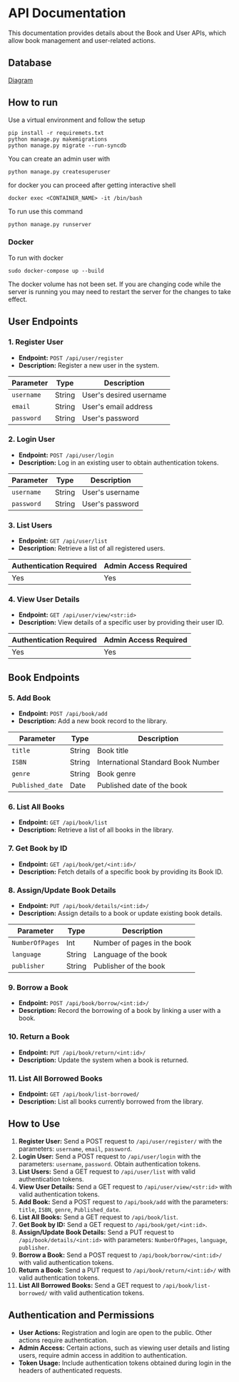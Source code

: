# API Documentation

This documentation provides details about the Book and User APIs, which allow book management and user-related actions.

## Database

[Diagram](https://github.com/sulavadhikari/LMS/blob/master/erd.pg?raw=true)


## How to run
Use a virtual environment and follow the setup
```
pip install -r requiremets.txt
python manage.py makemigrations
python manage.py migrate --run-syncdb
```
You can create an admin user with
```
python manage.py createsuperuser
```
for docker you can proceed after getting interactive shell
```
docker exec <CONTAINER_NAME> -it /bin/bash
```

To run use this command
```
python manage.py runserver
```

### Docker
To run with docker
```
sudo docker-compose up --build
```
The docker volume has not been set. If you are changing code while the server is running you may need to restart the server for the changes to take effect.


## User Endpoints

### 1. Register User

- **Endpoint:** `POST /api/user/register`
- **Description:** Register a new user in the system.

| Parameter    | Type   | Description                   |
| ------------ | ------ | ----------------------------- |
| `username`   | String | User's desired username       |
| `email`      | String | User's email address          |
| `password`   | String | User's password               |

### 2. Login User

- **Endpoint:** `POST /api/user/login`
- **Description:** Log in an existing user to obtain authentication tokens.

| Parameter    | Type   | Description                   |
| ------------ | ------ | ----------------------------- |
| `username`   | String | User's username               |
| `password`   | String | User's password               |

### 3. List Users

- **Endpoint:** `GET /api/user/list`
- **Description:** Retrieve a list of all registered users.

| Authentication Required | Admin Access Required |
| ------------------------ | ---------------------- |
| Yes                      | Yes                    |

### 4. View User Details

- **Endpoint:** `GET /api/user/view/<str:id>`
- **Description:** View details of a specific user by providing their user ID.

| Authentication Required | Admin Access Required |
| ------------------------ | ---------------------- |
| Yes                      | Yes                    |

## Book Endpoints

### 5. Add Book

- **Endpoint:** `POST /api/book/add`
- **Description:** Add a new book record to the library.

| Parameter          | Type   | Description                   |
| ------------------ | ------ | ----------------------------- |
| `title`            | String | Book title                    |
| `ISBN`             | String | International Standard Book Number |
| `genre`            | String | Book genre                    |
| `Published_date`   | Date   | Published date of the book    |

### 6. List All Books

- **Endpoint:** `GET /api/book/list`
- **Description:** Retrieve a list of all books in the library.

### 7. Get Book by ID

- **Endpoint:** `GET /api/book/get/<int:id>/`
- **Description:** Fetch details of a specific book by providing its Book ID.

### 8. Assign/Update Book Details

- **Endpoint:** `PUT /api/book/details/<int:id>/`
- **Description:** Assign details to a book or update existing book details.

| Parameter          | Type   | Description                   |
| ------------------ | ------ | ----------------------------- |
| `NumberOfPages`    | Int    | Number of pages in the book   |
| `language`         | String | Language of the book          |
| `publisher`        | String | Publisher of the book         |

### 9. Borrow a Book

- **Endpoint:** `POST /api/book/borrow/<int:id>/`
- **Description:** Record the borrowing of a book by linking a user with a book.

### 10. Return a Book

- **Endpoint:** `PUT /api/book/return/<int:id>/`
- **Description:** Update the system when a book is returned.

### 11. List All Borrowed Books

- **Endpoint:** `GET /api/book/list-borrowed/`
- **Description:** List all books currently borrowed from the library.

## How to Use

1. **Register User:** Send a POST request to `/api/user/register/` with the parameters: `username`, `email`, `password`.
2. **Login User:** Send a POST request to `/api/user/login` with the parameters: `username`, `password`. Obtain authentication tokens.
3. **List Users:** Send a GET request to `/api/user/list` with valid authentication tokens.
4. **View User Details:** Send a GET request to `/api/user/view/<str:id>` with valid authentication tokens.
5. **Add Book:** Send a POST request to `/api/book/add` with the parameters: `title`, `ISBN`, `genre`, `Published_date`.
6. **List All Books:** Send a GET request to `/api/book/list`.
7. **Get Book by ID:** Send a GET request to `/api/book/get/<int:id>`.
8. **Assign/Update Book Details:** Send a PUT request to `/api/book/details/<int:id>` with parameters: `NumberOfPages`, `language`, `publisher`.
9. **Borrow a Book:** Send a POST request to `/api/book/borrow/<int:id>/` with valid authentication tokens.
10. **Return a Book:** Send a PUT request to `/api/book/return/<int:id>/` with valid authentication tokens.
11. **List All Borrowed Books:** Send a GET request to `/api/book/list-borrowed/` with valid authentication tokens.

## Authentication and Permissions

- **User Actions:** Registration and login are open to the public. Other actions require authentication.
- **Admin Access:** Certain actions, such as viewing user details and listing users, require admin access in addition to authentication.
- **Token Usage:** Include authentication tokens obtained during login in the headers of authenticated requests.
